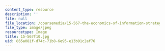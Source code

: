 ```yaml
---
content_type: resource
description: ''
file: null
file_location: /coursemedia/15-567-the-economics-of-information-strategy-structure-and-pricing-fall-2010/865a081fd74c71b86e95e13b91c2af76_15-567f10.jpg
file_type: image/jpeg
resourcetype: Image
title: 15-567f10.jpg
uid: 865a081f-d74c-71b8-6e95-e13b91c2af76
---
```

